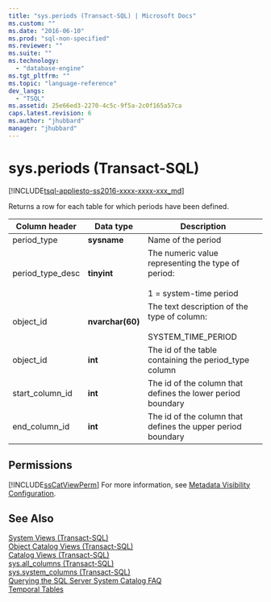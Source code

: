 ```yaml
---
title: "sys.periods (Transact-SQL) | Microsoft Docs"
ms.custom: ""
ms.date: "2016-06-10"
ms.prod: "sql-non-specified"
ms.reviewer: ""
ms.suite: ""
ms.technology: 
  - "database-engine"
ms.tgt_pltfrm: ""
ms.topic: "language-reference"
dev_langs: 
  - "TSQL"
ms.assetid: 25e66ed3-2270-4c5c-9f5a-2c0f165a57ca
caps.latest.revision: 6
ms.author: "jhubbard"
manager: "jhubbard"
---
```

# sys.periods (Transact-SQL)
[!INCLUDE[tsql-appliesto-ss2016-xxxx-xxxx-xxx_md](../../../database-engine/includes/tsql-appliesto-ss2016-xxxx-xxxx-xxx-md.md)]

  Returns a row for each table for which periods have been defined.  
  
|Column header|Data type|Description|  
|-------------------|---------------|-----------------|  
|period_type|**sysname**|Name of the period|  
|period_type_desc|**tinyint**|The numeric value representing the type of period:<br /><br /> 1 = system-time period|  
|object_id|**nvarchar(60)**|The text description of the type of column:<br /><br /> SYSTEM_TIME_PERIOD|  
|object_id|**int**|The id of the table containing the period_type column|  
|start_column_id|**int**|The id of the column that defines the lower period boundary|  
|end_column_id|**int**|The id of the column that defines the upper period boundary|  
  
## Permissions  
 [!INCLUDE[ssCatViewPerm](../../../relational-databases/reference/system-catalog-views/includes/sscatviewperm-md.md)] For more information, see [Metadata Visibility Configuration](../../../relational-databases/security/metadata-visibility-configuration.md).  
  
## See Also  
 [System Views &#40;Transact-SQL&#41;](../Topic/System%20Views%20\(Transact-SQL\).md)   
 [Object Catalog Views &#40;Transact-SQL&#41;](../../../relational-databases/reference/system-catalog-views/object-catalog-views-transact-sql.md)   
 [Catalog Views &#40;Transact-SQL&#41;](../../../relational-databases/reference/system-catalog-views/catalog-views-transact-sql.md)   
 [sys.all_columns &#40;Transact-SQL&#41;](../../../relational-databases/reference/system-catalog-views/sys.all-columns-transact-sql.md)   
 [sys.system_columns &#40;Transact-SQL&#41;](../../../relational-databases/reference/system-catalog-views/sys.system-columns-transact-sql.md)   
 [Querying the SQL Server System Catalog FAQ](../../../relational-databases/reference/system-catalog-views/querying-the-sql-server-system-catalog-faq.md)   
 [Temporal Tables](../../../relational-databases/tables/temporal-tables.md)  
  
  